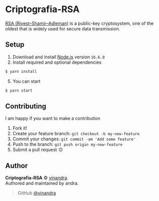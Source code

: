 # Criptografia-RSA

[RSA (Rivest–Shamir–Adleman)](<https://en.wikipedia.org/wiki/RSA_(cryptosystem)>) is a public-key cryptosystem, one of the oldest that is widely used for secure data transmission.

## Setup

1. Download and install [Node.js](https://nodejs.org) version `16.6.0`
2. Install required and optional dependencies

```sh
$ yarn install
```

5. You can start

```sh
$ yarn start
```

## Contributing

I am happy if you want to make a contribution

1. Fork it!
2. Create your feature branch: `git checkout -b my-new-feature`
3. Commit your changes: `git commit -am 'Add some feature'`
4. Push to the branch: `git push origin my-new-feature`
5. Submit a pull request :D

## Author

**Criptografia-RSA** © [vinandra](https://github.com/vinandra).  
Authored and maintained by andra.

> GitHub [@vinandra](https://github.com/vinandra)

